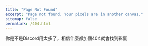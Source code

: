 ```yaml
---
title: "Page Not Found"
excerpt: "Page not found. Your pixels are in another canvas."
sitemap: false
permalink: /404.html
---
```


你是不是Discord用太多了，相信什麼都加個404就會找到彩蛋
